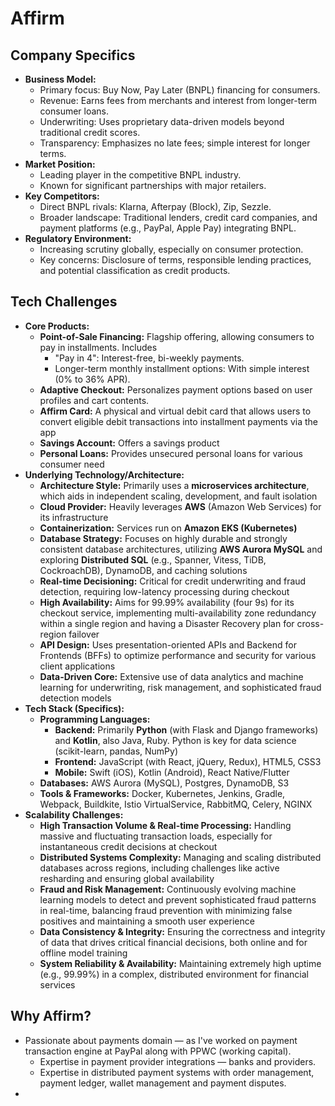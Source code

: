 # Affirm
## Company Specifics
- **Business Model:**
    - Primary focus: Buy Now, Pay Later (BNPL) financing for consumers.
    - Revenue: Earns fees from merchants and interest from longer-term consumer loans.
    - Underwriting: Uses proprietary data-driven models beyond traditional credit scores.
    - Transparency: Emphasizes no late fees; simple interest for longer terms.
- **Market Position:**
    - Leading player in the competitive BNPL industry.
    - Known for significant partnerships with major retailers.
- **Key Competitors:**
    - Direct BNPL rivals: Klarna, Afterpay (Block), Zip, Sezzle.
    - Broader landscape: Traditional lenders, credit card companies, and payment platforms (e.g., PayPal, Apple Pay) integrating BNPL.
- **Regulatory Environment:**
    - Increasing scrutiny globally, especially on consumer protection.
    - Key concerns: Disclosure of terms, responsible lending practices, and potential classification as credit products.

## Tech Challenges
- **Core Products:**
    - **Point-of-Sale Financing:** Flagship offering, allowing consumers to pay in installments. Includes
        - "Pay in 4": Interest-free, bi-weekly payments.
        - Longer-term monthly installment options: With simple interest (0% to 36% APR).            
    - **Adaptive Checkout:** Personalizes payment options based on user profiles and cart contents.
    - **Affirm Card:** A physical and virtual debit card that allows users to convert eligible debit transactions into installment payments via the app
    - **Savings Account:** Offers a savings product
    - **Personal Loans:** Provides unsecured personal loans for various consumer need
- **Underlying Technology/Architecture:**
    - **Architecture Style:** Primarily uses a **microservices architecture**, which aids in independent scaling, development, and fault isolation
    - **Cloud Provider:** Heavily leverages **AWS** (Amazon Web Services) for its infrastructure
    - **Containerization:** Services run on **Amazon EKS (Kubernetes)**
    - **Database Strategy:** Focuses on highly durable and strongly consistent database architectures, utilizing **AWS Aurora MySQL** and exploring **Distributed SQL** (e.g., Spanner, Vitess, TiDB, CockroachDB), DynamoDB, and caching solutions
    - **Real-time Decisioning:** Critical for credit underwriting and fraud detection, requiring low-latency processing during checkout
    - **High Availability:** Aims for 99.99% availability (four 9s) for its checkout service, implementing multi-availability zone redundancy within a single region and having a Disaster Recovery plan for cross-region failover
    - **API Design:** Uses presentation-oriented APIs and Backend for Frontends (BFFs) to optimize performance and security for various client applications
    - **Data-Driven Core:** Extensive use of data analytics and machine learning for underwriting, risk management, and sophisticated fraud detection models
- **Tech Stack (Specifics):**
    - **Programming Languages:**
        - **Backend:** Primarily **Python** (with Flask and Django frameworks) and **Kotlin**, also Java, Ruby. Python is key for data science (scikit-learn, pandas, NumPy)
        - **Frontend:** JavaScript (with React, jQuery, Redux), HTML5, CSS3
        - **Mobile:** Swift (iOS), Kotlin (Android), React Native/Flutter
    - **Databases:** AWS Aurora (MySQL), Postgres, DynamoDB, S3
    - **Tools & Frameworks:** Docker, Kubernetes, Jenkins, Gradle, Webpack, Buildkite, Istio VirtualService, RabbitMQ, Celery, NGINX
- **Scalability Challenges:**
    - **High Transaction Volume & Real-time Processing:** Handling massive and fluctuating transaction loads, especially for instantaneous credit decisions at checkout
    - **Distributed Systems Complexity:** Managing and scaling distributed databases across regions, including challenges like active resharding and ensuring global availability
    - **Fraud and Risk Management:** Continuously evolving machine learning models to detect and prevent sophisticated fraud patterns in real-time, balancing fraud prevention with minimizing false positives and maintaining a smooth user experience
    - **Data Consistency & Integrity:** Ensuring the correctness and integrity of data that drives critical financial decisions, both online and for offline model training
    - **System Reliability & Availability:** Maintaining extremely high uptime (e.g., 99.99%) in a complex, distributed environment for financial services

## Why Affirm?
- Passionate about payments domain — as I've worked on payment transaction engine at PayPal along with PPWC (working capital). 
	- Expertise in payment provider integrations — banks and providers. 
	- Expertise in distributed payment systems with order management, payment ledger, wallet management and payment disputes.
- 
